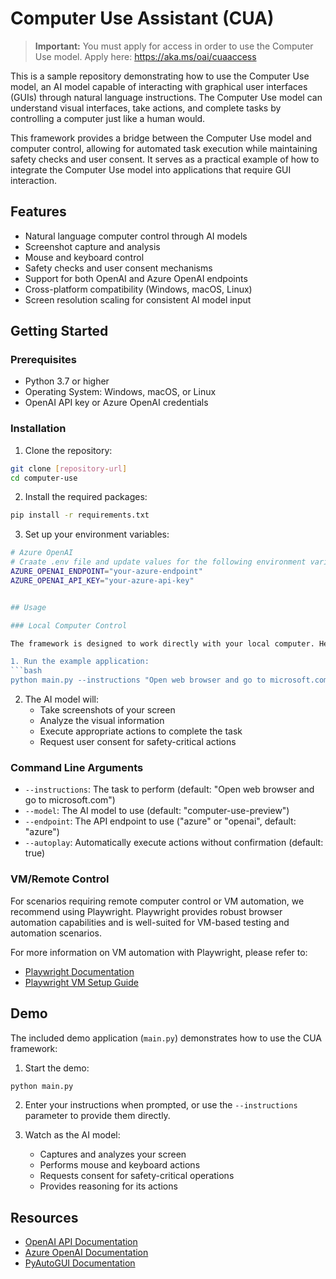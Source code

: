 # Computer Use Assistant (CUA)
> **Important:** You must apply for access in order to use the Computer Use model. Apply here: https://aka.ms/oai/cuaaccess

This is a sample repository demonstrating how to use the Computer Use model, an AI model capable of interacting with graphical user interfaces (GUIs) through natural language instructions. The Computer Use model can understand visual interfaces, take actions, and complete tasks by controlling a computer just like a human would.

This framework provides a bridge between the Computer Use model and computer control, allowing for automated task execution while maintaining safety checks and user consent. It serves as a practical example of how to integrate the Computer Use model into applications that require GUI interaction.

## Features

* Natural language computer control through AI models
* Screenshot capture and analysis
* Mouse and keyboard control
* Safety checks and user consent mechanisms
* Support for both OpenAI and Azure OpenAI endpoints
* Cross-platform compatibility (Windows, macOS, Linux)
* Screen resolution scaling for consistent AI model input

## Getting Started

### Prerequisites

* Python 3.7 or higher
* Operating System: Windows, macOS, or Linux
* OpenAI API key or Azure OpenAI credentials

### Installation

1. Clone the repository:
```bash
git clone [repository-url]
cd computer-use
```

2. Install the required packages:
```bash
pip install -r requirements.txt
```

3. Set up your environment variables:

```bash
# Azure OpenAI  
# Craate .env file and update values for the following environment variables:   
AZURE_OPENAI_ENDPOINT="your-azure-endpoint"
AZURE_OPENAI_API_KEY="your-azure-api-key"


## Usage

### Local Computer Control

The framework is designed to work directly with your local computer. Here's how to use it:

1. Run the example application:
```bash
python main.py --instructions "Open web browser and go to microsoft.com"
```

2. The AI model will:
   - Take screenshots of your screen
   - Analyze the visual information
   - Execute appropriate actions to complete the task
   - Request user consent for safety-critical actions

### Command Line Arguments

* `--instructions`: The task to perform (default: "Open web browser and go to microsoft.com")
* `--model`: The AI model to use (default: "computer-use-preview")
* `--endpoint`: The API endpoint to use ("azure" or "openai", default: "azure")
* `--autoplay`: Automatically execute actions without confirmation (default: true)

### VM/Remote Control

For scenarios requiring remote computer control or VM automation, we recommend using Playwright. Playwright provides robust browser automation capabilities and is well-suited for VM-based testing and automation scenarios.

For more information on VM automation with Playwright, please refer to:
* [Playwright Documentation](https://playwright.dev/docs/intro)
* [Playwright VM Setup Guide](https://playwright.dev/docs/ci-intro)

## Demo

The included demo application (`main.py`) demonstrates how to use the CUA framework:

1. Start the demo:
```bash
python main.py
```

2. Enter your instructions when prompted, or use the `--instructions` parameter to provide them directly.

3. Watch as the AI model:
   - Captures and analyzes your screen
   - Performs mouse and keyboard actions
   - Requests consent for safety-critical operations
   - Provides reasoning for its actions

## Resources

* [OpenAI API Documentation](https://platform.openai.com/docs/api-reference)
* [Azure OpenAI Documentation](https://learn.microsoft.com/en-us/azure/ai-services/openai/)
* [PyAutoGUI Documentation](https://pyautogui.readthedocs.io/)
